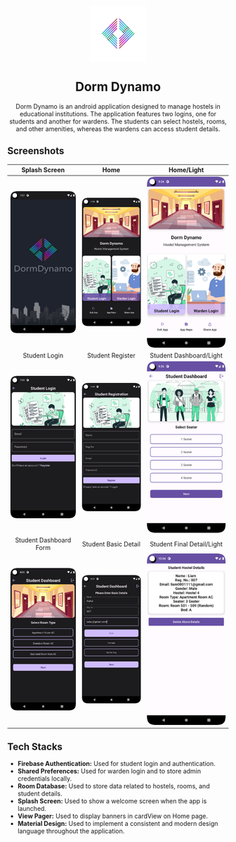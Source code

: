 <p align="center">
  <img src="app/src/main/res/mipmap-xxxhdpi/ic_launcher_foreground.png" align="center" width="128" height="128" />
<p>

<h1 align="center">Dorm Dynamo</h1>

<p align="center">
Dorm Dynamo is an android application designed to manage hostels in educational institutions. The application features two logins, one for students and another for wardens. The students can select hostels, rooms, and other amenities, whereas the wardens can access student details. 
</p>

## Screenshots

|                  Splash Screen                  |                       Home                       |                      Home/Light                       |
|:-----------------------------------------------:|:------------------------------------------------:|:-----------------------------------------------------:|
|       ![splash](images/splashScreen.png)        |           ![home](images/homePage.png)           |          ![Home/Light](images/lightHome.png)          |
|                  Student Login                  |                 Student Register                 |                Student Dashboard/Light                |
|    ![StudentLogin](images/studentLogin.png)     |  ![studentRegister](images/studentRegister.png)  | ![studentDashboard](images/studentDashboardLight.png) |
|             Student Dashboard Form              |               Student Basic Detail               |              Student Final Detail/Light               |
| ![selectRoomType](images/studentDashboardA.png) | ![studentRegister](images/studentDashboardB.png) |      ![studentDetail](images/studentDetails.png)      |

## Tech Stacks

- <b>Firebase Authentication:</b> Used for student login and authentication.
- <b>Shared Preferences:</b> Used for warden login and to store admin credentials locally.
- <b>Room Database:</b> Used to store data related to hostels, rooms, and student details.
- <b>Splash Screen:</b> Used to show a welcome screen when the app is launched.
- <b>View Pager:</b> Used to display banners in cardView on Home page.
- <b>Material Design:</b> Used to implement a consistent and modern design language throughout the application.